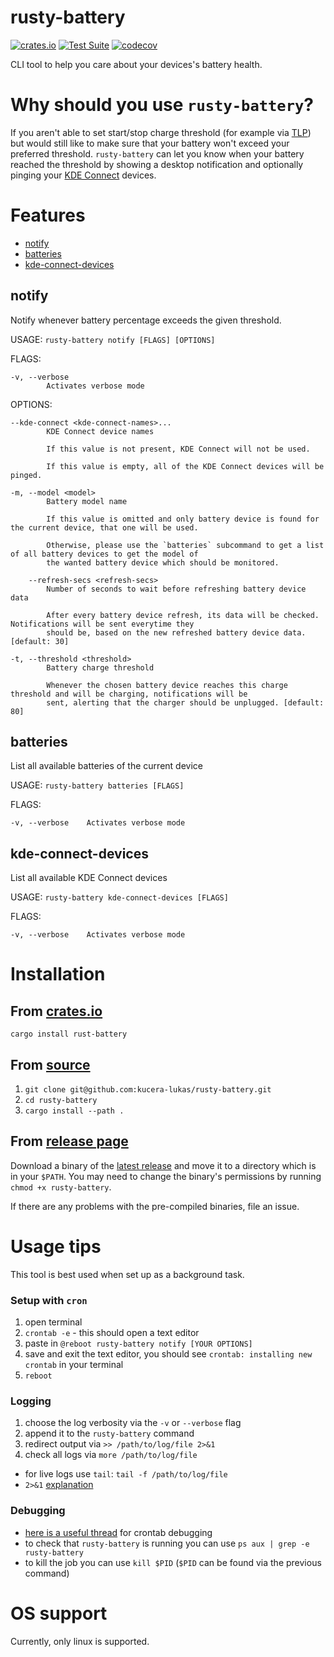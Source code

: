 # rusty-battery

[![crates.io](https://img.shields.io/crates/v/rusty-battery?logo=rust)](https://crates.io/crates/rusty-battery)
[![Test Suite](https://github.com/kucera-lukas/rusty-battery/actions/workflows/test.yml/badge.svg?branch=main)](https://github.com/kucera-lukas/rusty-battery/actions/workflows/test.yml)
[![codecov](https://codecov.io/gh/kucera-lukas/rusty-battery/branch/main/graph/badge.svg?token=1MM2CUE75Q)](https://codecov.io/gh/kucera-lukas/rusty-battery)

CLI tool to help you care about your devices's battery health.

# Why should you use `rusty-battery`?

If you aren't able to set start/stop charge threshold
(for example via [TLP](https://linrunner.de/tlp/)) but would still like to
make sure that your battery won't exceed your preferred threshold.
`rusty-battery` can let you know when your battery reached the threshold by
showing a desktop notification and optionally pinging your
[KDE Connect](https://kdeconnect.kde.org/) devices.

# Features

- [notify](#notify)
- [batteries](#batteries)
- [kde-connect-devices](#kde-connect-devices)

## notify

Notify whenever battery percentage exceeds the given threshold.

USAGE:
`rusty-battery notify [FLAGS] [OPTIONS]`

FLAGS:

    -v, --verbose
            Activates verbose mode

OPTIONS:

    --kde-connect <kde-connect-names>...
            KDE Connect device names

            If this value is not present, KDE Connect will not be used.

            If this value is empty, all of the KDE Connect devices will be pinged.

    -m, --model <model>
            Battery model name

            If this value is omitted and only battery device is found for the current device, that one will be used.

            Otherwise, please use the `batteries` subcommand to get a list of all battery devices to get the model of
            the wanted battery device which should be monitored.

        --refresh-secs <refresh-secs>
            Number of seconds to wait before refreshing battery device data

            After every battery device refresh, its data will be checked. Notifications will be sent everytime they
            should be, based on the new refreshed battery device data. [default: 30]

    -t, --threshold <threshold>
            Battery charge threshold

            Whenever the chosen battery device reaches this charge threshold and will be charging, notifications will be
            sent, alerting that the charger should be unplugged. [default: 80]

## batteries

List all available batteries of the current device

USAGE:
`rusty-battery batteries [FLAGS]`

FLAGS:

    -v, --verbose    Activates verbose mode

## kde-connect-devices

List all available KDE Connect devices

USAGE:
`rusty-battery kde-connect-devices [FLAGS]`

FLAGS:

    -v, --verbose    Activates verbose mode

# Installation

## From [crates.io](https://crates.io/crates/rusty-battery)

`cargo install rust-battery`

## From [source](https://github.com/kucera-lukas/rusty-battery)

1. `git clone git@github.com:kucera-lukas/rusty-battery.git`
2. `cd rusty-battery`
3. `cargo install --path .`

## From [release page](https://github.com/kucera-lukas/rusty-battery/releases)

Download a binary of the
[latest release](https://github.com/kucera-lukas/rusty-battery/releases/latest)
and move it to a directory which is in your `$PATH`.
You may need to change the binary's permissions by running
`chmod +x rusty-battery`.

If there are any problems with the pre-compiled binaries, file an issue.

# Usage tips

This tool is best used when set up as a background task.

### Setup with `cron`

1. open terminal
2. `crontab -e` - this should open a text editor
3. paste in `@reboot rusty-battery notify [YOUR OPTIONS]`
4. save and exit the text editor, you should see `crontab: installing new crontab` in your terminal
5. `reboot`

### Logging

1. choose the log verbosity via the `-v` or `--verbose` flag
2. append it to the `rusty-battery` command
3. redirect output via `>> /path/to/log/file 2>&1`
4. check all logs via `more /path/to/log/file`

- for live logs use `tail`: `tail -f /path/to/log/file`
- `2>&1` [explanation](https://stackoverflow.com/questions/818255/in-the-shell-what-does-21-mean)

### Debugging

- [here is a useful thread](https://askubuntu.com/questions/23009/why-crontab-scripts-are-not-working) for crontab debugging
- to check that `rusty-battery` is running you can use `ps aux | grep -e rusty-battery`
- to kill the job you can use `kill $PID` (`$PID` can be found via the previous command)

# OS support

Currently, only linux is supported.
